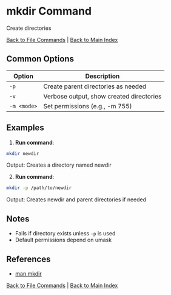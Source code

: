 # mkdir Command

Create directories

[Back to File Commands](./index.md) | [Back to Main Index](../../README.md)

## Common Options

| Option | Description |
|--------|-------------|
| `-p` | Create parent directories as needed |
| `-v` | Verbose output, show created directories |
| `-m <mode>` | Set permissions (e.g., -m 755) |

## Examples
1. **Run command**:
```bash
mkdir newdir
```
Output: Creates a directory named newdir

2. **Run command**:
```bash
mkdir -p /path/to/newdir
```
Output: Creates newdir and parent directories if needed


## Notes
- Fails if directory exists unless `-p` is used
- Default permissions depend on umask

## References
- [man mkdir](https://man7.org/linux/man-pages/man1/mkdir.1.html)

[Back to File Commands](../index.md) | [Back to Main Index](../../README.md)